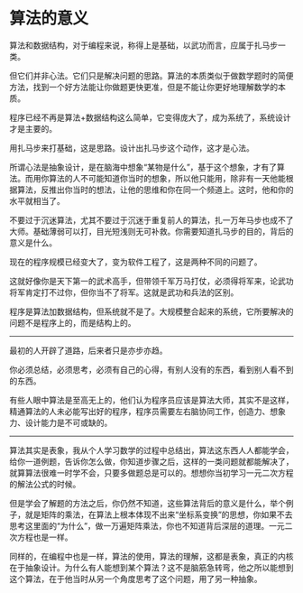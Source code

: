 # 算法的意义

算法和数据结构，对于编程来说，称得上是基础，以武功而言，应属于扎马步一类。

但它们并非心法。它们只是解决问题的思路。算法的本质类似于做数学题时的简便方法，找到一个好方法能让你做题更快更准，但是不能让你更好地理解数学的本质。

程序已经不再是算法+数据结构这么简单，它变得庞大了，成为系统了，系统设计才是主要的。

用扎马步来打基础，这是思路。设计出扎马步这个动作，这才是心法。

所谓心法是抽象设计，是在脑海中想象“某物是什么”，基于这个想象，才有了算法。而用你算法的人不可能知道你当时的想象，所以他只能用，除非有一天他能根据算法，反推出你当时的想法，让他的思维和你在同一个频道上。这时，他和你的水平就相当了。

不要过于沉迷算法，尤其不要过于沉迷于重复前人的算法，扎一万年马步也成不了大师。基础薄弱可以打，目光短浅则无可补救。你需要知道扎马步的目的，背后的意义是什么。

现在的程序规模已经变大了，变为软件工程了，这是两种不同的问题了。

这就好像你是天下第一的武术高手，但带领千军万马打仗，必须得将军来，论武功将军肯定打不过你，但你当不了将军。这就是武功和兵法的区别。

程序是算法加数据结构，但系统就不是了。大规模整合起来的系统，它所要解决的问题不是程序上的，而是结构上的。

---

最初的人开辟了道路，后来者只是亦步亦趋。

你必须总结，必须思考，必须有自己的心得，有别人没有的东西，看到别人看不到的东西。

有些人眼中算法是至高无上的，他们认为程序员应该是算法大师，其实不是这样，精通算法的人未必能写出好的程序，程序员需要左右脑协同工作，创造力、想象力、设计能力是不可或缺的。

---

算法其实是表象，我从个人学习数学的过程中总结出，算法这东西人人都能学会，给你一道例题，告诉你怎么做，你知道步骤之后，这样的一类问题就都能解决了，就算算法很难一时学不会，只要多做题总是可以的。想想你当初学习一元二次方程的解法公式的时候。

但是学会了解题的方法之后，你仍然不知道，这些算法背后的意义是什么，举个例子，就是矩阵的乘法，在算法上根本体现不出来“坐标系变换”的思想，你如果不去思考这里面的“为什么”，做一万遍矩阵乘法，你也不知道背后深层的道理。一元二次方程也是一样。

同样的，在编程中也是一样，算法的使用，算法的理解，这都是表象，真正的内核在于抽象设计。为什么有人能想到某个算法？这不是脑筋急转弯，他之所以能想到这个算法，在于他当时从另一个角度思考了这个问题，用了另一种抽象。
